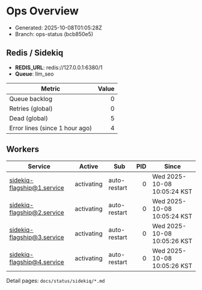 # Ops Overview

- Generated: 2025-10-08T01:05:28Z
- Branch: ops-status (bcb850e5)

## Redis / Sidekiq
- **REDIS_URL**: redis://127.0.0.1:6380/1
- **Queue**: llm_seo

| Metric | Value |
|---|---:|
| Queue backlog | 0 |
| Retries (global) | 0 |
| Dead (global) | 5 |
| Error lines (since 1 hour ago) | 4 |

## Workers
| Service | Active | Sub | PID | Since |
|---|---|---|---:|---|
| sidekiq-flagship@1.service | activating | auto-restart | 0 | Wed 2025-10-08 10:05:24 KST |
| sidekiq-flagship@2.service | activating | auto-restart | 0 | Wed 2025-10-08 10:05:24 KST |
| sidekiq-flagship@3.service | activating | auto-restart | 0 | Wed 2025-10-08 10:05:26 KST |
| sidekiq-flagship@4.service | activating | auto-restart | 0 | Wed 2025-10-08 10:05:26 KST |

Detail pages: `docs/status/sidekiq/*.md`
